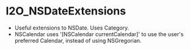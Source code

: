 I2O_NSDateExtensions
====================

- Useful extensions to NSDate. Uses Category.
- NSCalendar uses '[NSCalendar currentCalendar]' to use the user's preferred Calendar, instead of using NSGregorian.